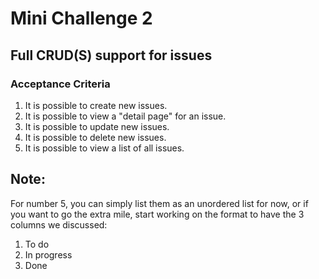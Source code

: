 # Mini Challenge 2

## Full CRUD(S) support for issues

### Acceptance Criteria
1. It is possible to create new issues.
2. It is possible to view a "detail page" for an issue.
3. It is possible to update new issues.
4. It is possible to delete new issues.
5. It is possible to view a list of all issues.

## Note:
For number 5, you can simply list them as an unordered list for now, or if you want to
go the extra mile, start working on the format to have the 3 columns we discussed:
1. To do
2. In progress
3. Done
